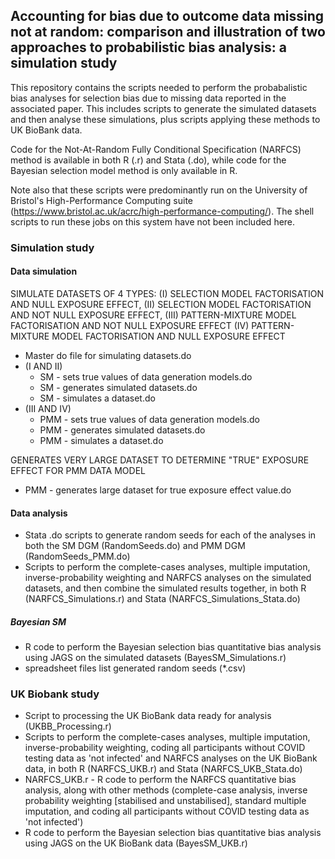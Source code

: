 ## Accounting for bias due to outcome data missing not at random: comparison and illustration of two approaches to probabilistic bias analysis: a simulation study

This repository contains the scripts needed to perform the probabalistic bias analyses for selection bias
due to missing data reported in the associated paper. This includes scripts to generate the simulated datasets 
and then analyse these simulations, plus scripts applying these methods to UK BioBank data.

Code for the Not-At-Random Fully Conditional Specification (NARFCS) method is available in both R (.r) and
Stata (.do), while code for the Bayesian selection model method is only available in R.

Note also that these scripts were predominantly run on the University of Bristol's High-Performance Computing
suite (https://www.bristol.ac.uk/acrc/high-performance-computing/). The shell scripts to run these jobs on this
system have not been included here.

### Simulation study

#### Data simulation
SIMULATE DATASETS OF 4 TYPES: 
(I) SELECTION MODEL FACTORISATION AND NULL EXPOSURE EFFECT, 
(II) SELECTION MODEL FACTORISATION AND NOT NULL EXPOSURE EFFECT, 
(III) PATTERN-MIXTURE MODEL FACTORISATION AND NOT NULL EXPOSURE EFFECT
(IV)  PATTERN-MIXTURE MODEL FACTORISATION AND NULL EXPOSURE EFFECT

- Master do file for simulating datasets.do
- (I AND II)
	- SM - sets true values of data generation models.do
	- SM - generates simulated datasets.do
	- SM - simulates a dataset.do
- (III AND IV)
	- PMM - sets true values of data generation models.do
	- PMM - generates simulated datasets.do
	- PMM - simulates a dataset.do

GENERATES VERY LARGE DATASET TO DETERMINE "TRUE" EXPOSURE EFFECT FOR PMM DATA MODEL
- PMM - generates large dataset for true exposure effect value.do

#### Data analysis
- Stata .do scripts to generate random seeds for each of the analyses in both the SM DGM (RandomSeeds.do) and PMM DGM (RandomSeeds_PMM.do)
- Scripts to perform the complete-cases analyses, multiple imputation, inverse-probability weighting and NARFCS analyses on the simulated datasets, and then combine the simulated results together, in both R (NARFCS_Simulations.r) and Stata (NARFCS_Simulations_Stata.do)

##### Bayesian SM
- R code to perform the Bayesian selection bias quantitative bias analysis using JAGS on the simulated datasets (BayesSM_Simulations.r)
- spreadsheet files list generated random seeds (*.csv)

### UK Biobank study
 - Script to processing the UK BioBank data ready for analysis (UKBB_Processing.r)
 - Scripts to perform the complete-cases analyses, multiple imputation, inverse-probability weighting, coding all participants without COVID testing data as 'not infected' and NARFCS analyses on the UK BioBank data, in both R (NARFCS_UKB.r) and Stata (NARFCS_UKB_Stata.do)
 - NARFCS_UKB.r - R code to perform the NARFCS quantitative bias analysis, along with other methods (complete-case analysis, inverse probability weighting [stabilised and unstabilised], standard multiple imputation, and coding all participants without COVID testing data as 'not infected')
 - R code to perform the Bayesian selection bias quantitative bias analysis using JAGS on the UK BioBank data (BayesSM_UKB.r)
